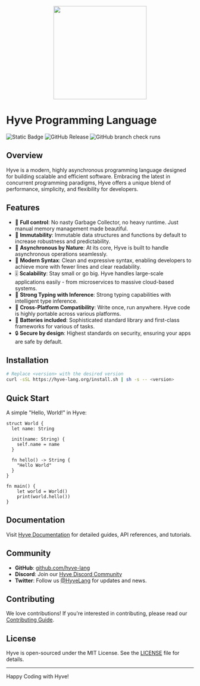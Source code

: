 <p align="center">
  <img src="https://i.imgur.com/f7XHEDZ.png" style="height:250px;" />
</p>

# Hyve Programming Language
![Static Badge](https://img.shields.io/badge/C%2B%2B-20-purple) ![GitHub Release](https://img.shields.io/github/v/release/broken-bytes/Hyve?include_prereleases&sort=semver&label=version)
![GitHub branch check runs](https://img.shields.io/github/check-runs/broken-bytes/Hyve/main) 

## Overview
Hyve is a modern, highly asynchronous programming language designed for building scalable and efficient software. Embracing the latest in concurrent programming paradigms, Hyve offers a unique blend of performance, simplicity, and flexibility for developers.

## Features
- 🔮 **Full control**: No nasty Garbage Collector, no heavy runtime. Just manual memory management made beautiful.
- 🧊 **Immutability**: Immutable data structures and functions by default to increase robustness and predictability. 
- 🧵 **Asynchronous by Nature**: At its core, Hyve is built to handle asynchronous operations seamlessly.
- 🔮 **Modern Syntax**: Clean and expressive syntax, enabling developers to achieve more with fewer lines and clear readability.
- 🎚️ **Scalability**: Stay small or go big. Hyve handles large-scale applications easily - from microservices to massive cloud-based systems.
- 🔗 **Strong Typing with Inference**: Strong typing capabilities with intelligent type inference.
- 🤝 **Cross-Platform Compatibility**: Write once, run anywhere. Hyve code is highly portable across various platforms.
- 🔋 **Batteries included**: Sophisticated standard library and first-class frameworks for various of tasks.
- 🔒 **Secure by design**: Highest standards on security, ensuring your apps are safe by default.

## Installation
```bash
# Replace <version> with the desired version
curl -sSL https://hyve-lang.org/install.sh | sh -s -- <version>
```

## Quick Start
A simple "Hello, World!" in Hyve:

```hyve
struct World {
  let name: String

  init(name: String) {
    self.name = name
  }

  fn hello() -> String {
    "Hello World"
  }
}

fn main() {
    let world = World()
    print(world.hello())
}
```

## Documentation
Visit [Hyve Documentation](https://hyve-lang.org/docs) for detailed guides, API references, and tutorials.

## Community
- **GitHub**: [github.com/hyve-lang](https://github.com/broken-bytes/hyve)
- **Discord**: Join our [Hyve Discord Community](https://discord.gg/hyve-lang)
- **Twitter**: Follow us [@HyveLang](https://twitter.com/HyveLang) for updates and news.

## Contributing
We love contributions! If you're interested in contributing, please read our [Contributing Guide](https://github.com/hyve-lang/hyve/CONTRIBUTING.md).

## License
Hyve is open-sourced under the MIT License. See the [LICENSE](https://github.com/hyve-lang/hyve/LICENSE.md) file for details.

---

Happy Coding with Hyve!
